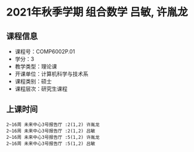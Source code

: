 # 2021年秋季学期 组合数学 吕敏, 许胤龙






## 课程信息

- 课程号：COMP6002P.01
- 学分：3
- 教学类型：理论课
- 开课单位：计算机科学与技术系
- 课程类别：硕士
- 课程层次：研究生课程

## 上课时间

```
2~16周 未来中心3号报告厅 :2(1,2) 许胤龙
2~16周 未来中心3号报告厅 :2(1,2) 吕敏
2~16周 未来中心3号报告厅 :5(1,2) 许胤龙
2~16周 未来中心3号报告厅 :5(1,2) 吕敏
```

